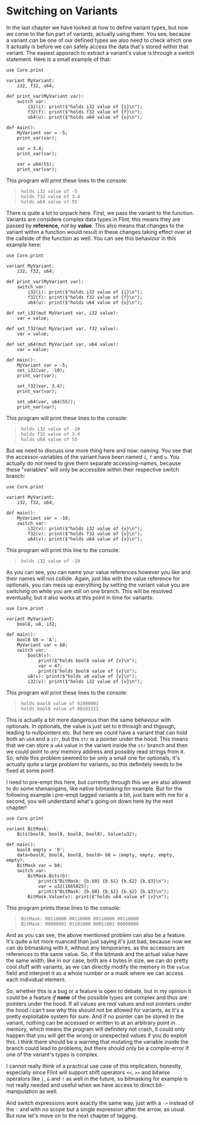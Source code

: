 # Switching on Variants

In the last chapter we have looked at how to define variant types, but now we come to the fun part of variants, actually using them. You see, because a variant _can_ be one of our defined types we also need to check which one it actually _is_ before we can safely access the data that's stored within that variant. The easiest apporach to extract a variant's value is through a switch statement. Here is a small example of that:

```ft
use Core.print

variant MyVariant:
	i32, f32, u64;

def print_var(MyVariant var):
	switch var:
		i32(i): print($"holds i32 value of {i}\n");
		f32(f): print($"holds f32 value of {f}\n");
		u64(u): print($"holds u64 value of {u}\n");

def main():
	MyVariant var = -5;
	print_var(var);

	var = 3.4;
	print_var(var);

	var = u64(55);
	print_var(var);
```

This program will print these lines to the console:

> ```
> holds i32 value of -5
> holds f32 value of 3.4
> holds u64 value of 55
> ```

There is quite a lot to unpack here. First, we pass the variant to the function. Variants are considere complex data types in Flint, this means they are passed by **reference**, _not_ by **value**. This also means that changes to the variant within a function would result in these changes taking effect over at the callside of the function as well. You can see this behaviour in this example here:

```ft
use Core.print

variant MyVariant:
	i32, f32, u64;

def print_var(MyVariant var):
	switch var:
		i32(i): print($"holds i32 value of {i}\n");
		f32(f): print($"holds f32 value of {f}\n");
		u64(u): print($"holds u64 value of {u}\n");

def set_i32(mut MyVariant var, i32 value):
	var = value;

def set_f32(mut MyVariant var, f32 value):
	var = value;

def set_u64(mut MyVariant var, u64 value):
	var = value;

def main():
	MyVariant var = -5;
	set_i32(var, -10);
	print_var(var);

	set_f32(var, 3.4);
	print_var(var);

	set_u64(var, u64(55));
	print_var(var);
```

This program will print these lines to the console:

> ```
> holds i32 value of -10
> holds f32 value of 3.4
> holds u64 value of 55
> ```

But we need to discuss one more thing here and now: naming. You see that the accessor-variables of the variant have been named `i`, `f` and `u`. You actually do not need to give them separate accessing-names, because these "variables" will only be accessible within their respective switch branch:

```ft
use Core.print

variant MyVariant:
	i32, f32, u64;

def main():
	MyVariant var = -10;
	switch var:
		i32(v): print($"holds i32 value of {v}\n");
		f32(v): print($"holds f32 value of {v}\n");
		u64(v): print($"holds u64 value of {v}\n");
```

This program will print this line to the console:

> ```
> holds i32 value of -10
> ```

As you can see, you can name your value references however you like and their names will not collide. Again, just like with the value reference for optionals, you can mess up everything by setting the variant value you are switching on while you are still on one branch. This will be resolved eventually, but it also works at this point in time for variants:

```ft
use Core.print

variant MyVariant:
	bool8, u8, i32;

def main():
	bool8 b8 = 'A';
	MyVariant var = b8;
	switch var:
		bool8(v):
			print($"holds bool8 value of {v}\n");
			var = 47;
			print($"holds bool8 value of {v}\n");
		u8(v): print($"holds u8 value of {v}\n");
		i32(v): print($"holds i32 value of {v}\n");
```

This program will print these lines to the console:

> ```
> holds bool8 value of 01000001
> holds bool8 value of 00101111
> ```

This is actually a bit more dangerous than the same behaviour with optionals. In optionals, the value is just set to `0` through and thgough, leading to nullpointers etc. But here we could have a variant that can hold both an `u64` and a `str`, but the `str` is a pointer under the hood. This means that we can store a `u64` value in the variant inside the `str` branch and then we could point to _any_ memory address and possibly read strings from it. So, while this problem seemed to be only a small one for optionals, it's actually quite a large problem for variants, so this definitely needs to be fixed at some point.

I need to pre-empt this here, but currently through this we are also allowed to do some shenanigans, like native bitmasking for example. But for the following example i pre-empt tagged variants a bit, just bare with me for a second, you will understand what's going on down here by the next chapter!

```ft
use Core.print

variant BitMask:
	Bits(bool8, bool8, bool8, bool8), Value(u32);

def main():
	bool8 empty = '0';
	data<bool8, bool8, bool8, bool8> b8 = (empty, empty, empty, empty);
	BitMask var = b8;
	switch var:
		BitMask.Bits(b):
			print($"BitMask: {b.$0} {b.$1} {b.$2} {b.$3}\n");
			var = u32(1665025);
			print($"BitMask: {b.$0} {b.$1} {b.$2} {b.$3}\n");
		BitMask.Value(v): print($"holds u64 value of {v}\n");
```

This program prints these lines to the console:

> ```
> BitMask: 00110000 00110000 00110000 00110000
> BitMask: 00000001 01101000 00011001 00000000
> ```

And as you can see, the above mentioned problem can also be a feature. It's quite a lot more nuanced than just saying it's just bad, because now we can do bitmasking with it, without any temporaries, as the accessors are references to the same value. So, if the bitmask and the actual value have the same width, like in our case, both are `4` bytes in size, we can do pretty cool stuff with variants, as we can directly modify the memory in the `value` field and interpret it as a whole number or a mask where we can access each individual element.

So, whether this is a bug or a feature is open to debate, but in my opinion it could be a feature _if_ **none** of the possible types are complex and thus are pointers under the hood. If all values are _real_ values and not pointers under the hood i can't see why this should not be allowed for variants, as it's a pretty exploitable system for sure. And if no pointer can be stored in the variant, nothing can be accessed or written to at an arbitrary point in memory, which means the program will definitely not crash, it could only happen that you will get the wrong or unexpected values if you do exploit this. I think there should be a warning that mutating the variable inside the branch could lead to problems, but there should only be a compile-error if one of the variant's types is complex.

I cannot really think of a practical use case of this implication, honestly, especially since Flint will support shift operators `<<`, `>>` and bitwise operators like `|`, `&` and `!` as well in the future, so bitmasking for example is not really needed and useful when we have access to direct bit-manipulation as well.

And switch expressions work exactly the same way, just with a `->` instead of the `:` and with no scope but a single expression after the arrow, as usual. But now let's move on to the next chapter of tagging.
